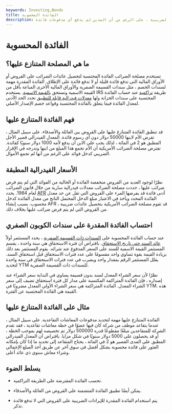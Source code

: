 ```yaml
---
keywords: Investing,Bonds
title: الفائدة المحسوبة
description: تصف الفائدة المتنازع عليها الفائدة التي تعتبرها مصلحة الضرائب مدفوعة للأغراض الضريبية ، على الرغم من أن المدين لم يدفع أي مدفوعات فائدة.
---
```


# الفائدة المحسوبة
## ما هي المصلحة المتنازع عليها؟

تستخدم مصلحة الضرائب الفائدة المحتسبة لتحصيل عائدات الضرائب على القروض أو الأوراق المالية التي تدفع فائدة قليلة أو لا تدفع فائدة على الإطلاق. الفائدة المقدرة مهمة لسندات الخصم ، مثل سندات القسيمة الصفرية والأوراق المالية الأخرى المباعة بأقل من القيمة الاسمية وتستحق [بالقيمة الاسمية](/at-par). يستخدم IRS طريقة [تراكمية](/accretive) عند حساب الفائدة المحتسبة على سندات الخزانة ولها [معدلات فيدرالية قابلة للتطبيق](/applicablefederalrate) تحدد الحد الأدنى لمعدل الفائدة فيما يتعلق بالفائدة المحتسبة وقواعد خصم الإصدار الأصلي.

## فهم الفائدة المتنازع عليها

قد تنطبق الفائدة المتنازع عليها على القروض بين العائلة والأصدقاء. على سبيل المثال ، تقرض الأم لابنها 50000 دولار دون أي رسوم فائدة. المعدل الفيدرالي قصير الأجل المطبق هو 2 في المائة ، لذلك يجب على الابن أن يدفع لأمه 1000 دولار سنويًا كفائدة. تفترض مصلحة الضرائب الأمريكية أن الأم تجمع هذا المبلغ من ابنها وتدرجه في الإقرار الضريبي كدخل فوائد على الرغم من أنها لم تجمع الأموال.

## الأسعار الفيدرالية المطبقة

نظرًا لوجود العديد من القروض منخفضة الفائدة أو الخالية من الفوائد التي لم يتم فرض ضرائب عليها ، حددت مصلحة الضرائب معدلات فيدرالية سارية من خلال قانون الضرائب لعام 1984. يحدد [AFR](/applicablefederalrate) أدنى فائدة قد يفرضها المرء على القروض التي تقل عن حد معدل الفائدة المحدد ويأخذ في الاعتبار مبلغ الدخل المحتمل الناتج من معدل الفائدة كدخل محسوب. بسبب إنشاء AFR ، قد تقوم مصلحة الضرائب الأمريكية بتحصيل عائدات ضريبية من القروض التي لم يتم فرض ضرائب عليها بخلاف ذلك.

## احتساب الفائدة المقدرة على سندات الكوبون الصفري

عند حساب الفائدة المحسوبة على [السندات ذات القسيمة الصفرية](/zero-couponbond) ، يحدد المستثمر أولاً [عائد السند حتى تاريخ الاستحقاق](/yieldtomaturity). بافتراض أن فترة الاستحقاق هي سنة واحدة ، يقسم المستثمر القيمة الاسمية للسند على السعر المدفوع عند شرائه. يقوم المستثمر بعد ذلك بزيادة القيمة بقوة تساوي واحد مقسومًا على عدد فترات الاستحقاق قبل استحقاق السند. يقلل المستثمر الرقم بمقدار واحد ويضرب في عدد فترات الاستحقاق في سنة واحدة لتحديد YTM للسندات ذات القسيمة الصفرية.

نظرًا لأن سعر الشراء المعدل لسند بدون قسيمة يساوي في البداية سعر الشراء عند إصداره ، فإن الفائدة المتراكمة المكتسبة على مدار كل فترة استحقاق تضيف إلى سعر الشراء المعدل. الفائدة المتراكمة هي سعر الشراء الأولي المعدل مضروبًا في YTM. هذه القيمة هي الفائدة المحتسبة عن الفترة.

## مثال على الفائدة المتنازع عليها

الفائدة المتنازع عليها مهمة لتحديد مدفوعات المعاشات التقاعدية. على سبيل المثال ، عندما يتقاعد موظف من شركة كان فيها عضوًا في خطة معاشات تقاعدية ، فقد تقدم الشركة للمتقاعدين مبلغًا مقطوعًا قدره 500000 دولار تم تخصيصه لهم بموجب الخطة ، أو قد يحصلون على 5000 دولار سنويًا في شكل مزايا. بافتراض أن المعدل الفيدرالي المطبق على المدى القصير هو 2 في المائة ، يحتاج المتقاعد إلى تحديد ما إذا كان بإمكانه العثور على فائدة محسوبة بشكل أفضل في سوق آخر عن طريق أخذ المبلغ الإجمالي وشراء معاش سنوي ذي عائد أعلى.

## يسلط الضوء

- تحسب الفائدة المقترضة على الطريقة التراكمية.

- يمكن أيضًا تطبيق الفائدة المتضمنة على القروض من العائلة والأصدقاء.

- يتم استخدام الفائدة المقدرة للإيرادات الضريبية على القروض التي لا تدفع فائدة تذكر.

